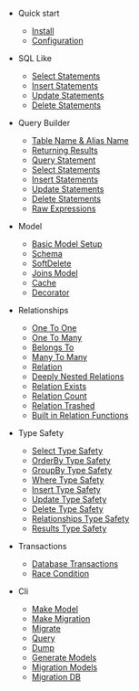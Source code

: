 * Quick start
  * [Install](?id=install)
  * [Configuration](?id=configuration)

* SQL Like
  * [Select Statements](sql-like?id=select-statements)
  * [Insert Statements](sql-like?id=insert-statements)
  * [Update Statements](sql-like?id=update-statements)
  * [Delete Statements](sql-like?id=delete-statements)

* Query Builder
  * [Table Name & Alias Name](query-builder?id=table-name--alias-name)
  * [Returning Results](query-builder?id=returning-results)
  * [Query Statement](query-builder?id=query-statements)
  * [Select Statements](query-builder?id=select-statements)
  * [Insert Statements](query-builder?id=insert-statements)
  * [Update Statements](query-builder?id=update-statements)
  * [Delete Statements](query-builder?id=delete-statements)
  * [Raw Expressions](query-builder?id=raw-expressions)

* Model
  * [Basic Model Setup](model?id=basic-model-setup)
  * [Schema](model?id=schema)
  * [SoftDelete](model?id=softdelete)
  * [Joins Model](model?id=joins-model)
  * [Cache](model?id=cache)
  * [Decorator](model?id=decorator)

* Relationships
  * [One To One](model?id=one-to-one)
  * [One To Many](model?id=one-to-many)
  * [Belongs To](model?id=belongs-to)
  * [Many To Many](model?id=many-to-many)
  * [Relation](model?id=relation)
  * [Deeply Nested Relations](model?id=deeply-nested-relations)
  * [Relation Exists](model?id=relation-exists)
  * [Relation Count](model?id=relation-count)
  * [Relation Trashed](model?id=relation-trashed)
  * [Built in Relation Functions](model?id=built-in-relation-functions)

* Type Safety
  * [Select Type Safety](model?id=select-type-safety)
  * [OrderBy Type Safety](model?id=order-by-type-safety)
  * [GroupBy Type Safety](model?id=group-by-type-safety)
  * [Where Type Safety](model?id=where-type-safety)
  * [Insert Type Safety](model?id=insert-type-safety)
  * [Update Type Safety](model?id=update-type-safety)
  * [Delete Type Safety](model?id=delete-type-safety)
  * [Relationships Type Safety](model?id=relationships-type-safety)
  * [Results Type Safety](model?id=results-type-safety)

* Transactions
  * [Database Transactions](database-transactions)
  * [Race Condition](race-condition)

* Cli
  * [Make Model](cli?id=make-model)
  * [Make Migration](cli?id=make-migration)
  * [Migrate](cli?id=migrate)
  * [Query](cli?id=query)
  * [Dump](cli?id=dump)
  * [Generate Models](cli?id=generate-models)
  * [Migration Models](cli?id=migration-models)
  * [Migration DB](cli?id=migration-db)